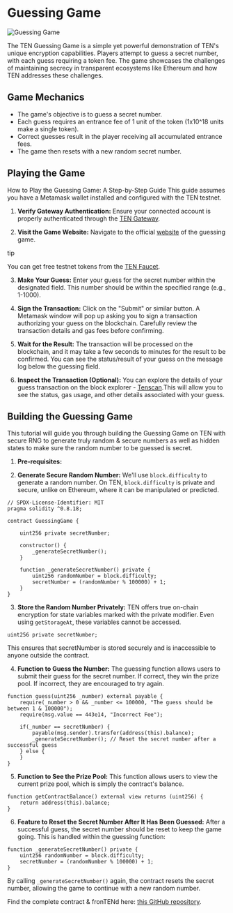 # Guessing Game

![Guessing Game](/assets/images/guessing-game-2b17294db01b3d25cf8ef18b6e775b8e.png)

The TEN Guessing Game is a simple yet powerful demonstration of TEN's unique encryption capabilities. Players attempt to guess a secret number, with each guess requiring a token fee. The game showcases the challenges of maintaining secrecy in transparent ecosystems like Ethereum and how TEN addresses these challenges.

## **Game Mechanics**[​](#game-mechanics "Direct link to game-mechanics")

* The game's objective is to guess a secret number.
* Each guess requires an entrance fee of 1 unit of the token (1x10^18 units make a single token).
* Correct guesses result in the player receiving all accumulated entrance fees.
* The game then resets with a new random secret number.

## **Playing the Game**[​](#playing-the-game "Direct link to playing-the-game")

How to Play the Guessing Game: A Step-by-Step Guide This guide assumes you have a Metamask wallet installed and configured with the TEN testnet.

1. **Verify Gateway Authentication:** Ensure your connected account is properly authenticated through the [TEN Gateway](https://gateway.ten.xyz/).

2. **Visit the Game Website:** Navigate to the official [website](https://TEN-protocol.github.io/sample-applications/guessing-game-v2/) of the guessing game.

tip

You can get free testnet tokens from the [TEN Faucet](/docs/getting-started/for-users/get-tokens.md).

3. **Make Your Guess:** Enter your guess for the secret number within the designated field. This number should be within the specified range (e.g., 1-1000).

4. **Sign the Transaction:** Click on the "Submit" or similar button. A Metamask window will pop up asking you to sign a transaction authorizing your guess on the blockchain. Carefully review the transaction details and gas fees before confirming.

5. **Wait for the Result:** The transaction will be processed on the blockchain, and it may take a few seconds to minutes for the result to be confirmed. You can see the status/result of your guess on the message log below the guessing field.

6. **Inspect the Transaction (Optional):** You can explore the details of your guess transaction on the block explorer - [Tenscan](https://tenscan.io/).This will allow you to see the status, gas usage, and other details associated with your guess.

## **Building the Guessing Game**[​](#building-the-guessing-game "Direct link to building-the-guessing-game")

This tutorial will guide you through building the Guessing Game on TEN with secure RNG to generate truly random & secure numbers as well as hidden states to make sure the random number to be guessed is secret.

1. **Pre-requisites:**

2. **Generate Secure Random Number:** We'll use `block.difficulty` to generate a random number. On TEN, `block.difficulty` is private and secure, unlike on Ethereum, where it can be manipulated or predicted.

```
// SPDX-License-Identifier: MIT
pragma solidity ^0.8.18;

contract GuessingGame {

    uint256 private secretNumber;

    constructor() {
        _generateSecretNumber();
    }

    function _generateSecretNumber() private {
        uint256 randomNumber = block.difficulty;
        secretNumber = (randomNumber % 100000) + 1;
    }
}
```

3. **Store the Random Number Privately:** TEN offers true on-chain encryption for state variables marked with the private modifier. Even using `getStorageAt`, these variables cannot be accessed.

```
uint256 private secretNumber;
```

This ensures that secretNumber is stored securely and is inaccessible to anyone outside the contract.

4. **Function to Guess the Number:** The guessing function allows users to submit their guess for the secret number. If correct, they win the prize pool. If incorrect, they are encouraged to try again.

```
function guess(uint256 _number) external payable {
    require(_number > 0 && _number <= 100000, "The guess should be between 1 & 100000");
    require(msg.value == 443e14, "Incorrect Fee");

    if(_number == secretNumber) {
        payable(msg.sender).transfer(address(this).balance);
        _generateSecretNumber(); // Reset the secret number after a successful guess
    } else {
    }
}
```

5. **Function to See the Prize Pool:** This function allows users to view the current prize pool, which is simply the contract's balance.

```
function getContractBalance() external view returns (uint256) {
    return address(this).balance;
}
```

6. **Feature to Reset the Secret Number After It Has Been Guessed:** After a successful guess, the secret number should be reset to keep the game going. This is handled within the guessing function:

```
function _generateSecretNumber() private {
    uint256 randomNumber = block.difficulty;
    secretNumber = (randomNumber % 100000) + 1;
}
```

By calling `_generateSecretNumber()` again, the contract resets the secret number, allowing the game to continue with a new random number.

Find the complete contract & fronTENd here: [this GitHub repository](https://github.com/TEN-protocol/sample-applications/tree/main/guessing-game-v2).

